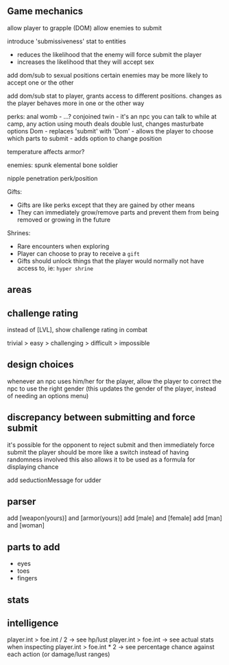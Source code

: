 ## Game mechanics

allow player to grapple (DOM)
allow enemies to submit

introduce 'submissiveness' stat to entities

- reduces the likelihood that the enemy will force submit the player
- increases the likelihood that they will accept sex

add dom/sub to sexual positions
certain enemies may be more likely to accept one or the other

add dom/sub stat to player, grants access to different positions. changes as the player behaves more in one or the other way

perks:
anal womb - ...?
conjoined twin - it's an npc you can talk to while at camp, any action using mouth deals double lust, changes masturbate options
Dom - replaces 'submit' with 'Dom' - allows the player to choose which parts to submit - adds option to change position

temperature affects armor?

enemies:
spunk elemental
bone soldier

nipple penetration perk/position

Gifts:

- Gifts are like perks except that they are gained by other means
- They can immediately grow/remove parts and prevent them from being removed or growing in the future

Shrines:

- Rare encounters when exploring
- Player can choose to pray to receive a `gift`
- Gifts should unlock things that the player would normally not have access to, ie: `hyper shrine`

## areas

## challenge rating

instead of [LVL], show challenge rating in combat

trivial > easy > challenging > difficult > impossible

## design choices

whenever an npc uses him/her for the player, allow the player to correct the npc to use the right gender (this updates the gender of the player, instead of needing an options menu)

## discrepancy between submitting and force submit

it's possible for the opponent to reject submit and then immediately force submit the player
should be more like a switch instead of having randomness involved
this also allows it to be used as a formula for displaying chance

add seductionMessage for udder

## parser

add [weapon(yours)] and [armor(yours)]
add [male] and [female]
add [man] and [woman]

## parts to add

- eyes
- toes
- fingers

## stats

## intelligence

player.int > foe.int / 2 -> see hp/lust
player.int > foe.int -> see actual stats when inspecting
player.int > foe.int \* 2 -> see percentage chance against each action (or damage/lust ranges)
